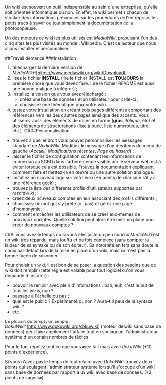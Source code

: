 Un wiki est souvent un outil indispensable au sein d'une entreprise, qu'elle soit orientée informatique ou non.
En effet, le wiki permet à chacun de stocker des informations précieuses sur les procédures de l'entreprise, les petits trucs à savoir ou tout simplement la documentation de la photocopieuse.

Un des moteurs de wiki les plus utilisés est *MediaWiki*, propulsant l'un des cinq sites les plus visités au monde : Wikipedia.
C'est ce moteur que nous allons installer et personnaliser.

##Travail demandé
###Installation
1. téléchargez la dernière version de *MediaWiki*^[https://www.mediawiki.org/wiki/Download] ;
2. lisez le fichier **INSTALL**
(lire le fichier INSTALL est **TOUJOURS** la première chose que vous devez faire. Lire le fichier README est aussi une bonne pratique à intégrer) ;
3. installez la version que vous avez téléchargé :
    * créez une base de données et un utilisateur pour celle-ci ;
    * choisissez une thématique pour votre wiki.
4. testez votre installation en créant trois pages différentes comportant des références vers les deux autres pages ainsi que des accents.
Vous utiliserez aussi des éléments de mises en forme (**gras**, *italique*, etc) et des éléments de structurations (liste à puce, liste numérotées, titre, etc.).
O###Personnalisation
* trouvez à quel endroit vous pouvez personnaliser les messages standard de *MediaWiki*. Modifiez le message d'un des items du menu de gauche (*Accueil*, *Modifications récentes*, *Page au hasard*) ;
* laisser le fichier de configuration contenant les informations de connexion au SGBD dans l'arborescence visible par le serveur web est à éviter lorsque cela est possible.
Trouvez la documentation expliquant comment faire et mettez-la en œuvre ou une autre solution analogue.
* installez un nouveau logo sur votre wiki (+5 points de charisme s'il y a une référence geek) ;
* trouvez la liste des différents profils d'utilisateurs supportés par *MediaWiki* ;
* créez deux nouveaux comptes en leur associant des profils différents ;
* choisissez un mot qui s'y prète (ou pas) et gérez une page d'homonymie ;
* comment empêcher les utilisateurs de se créer eux-mêmes de nouveaux comptes. Quelle solution peut alors être mise en place pour créer de nouveaux comptes ?

##Si vous avez le temps ou si vous êtes juste un peu curieux
*MediaWiki* est un wiki très répandu, mais touffu et parfois complexe (sans compter la laideur de sa syntaxe ou de son éditeur).
Sa notoriété en fera sans doute le choix par défaut lors de la mise en place d'un wiki, mais ce n'est pas la bonne façon de raisonner.

Pour choisir un wiki, il est bon de se poser la question des besoins que ce wiki doit remplir (cette règle est valable pour tout logiciel qu'on vous demande d'installer) :

* pouvoir le remplir avec plein d'informations : bah, euh, c'est le but de tous les wikis, non ?
* passage à l'échelle ou pas ;
* quel est le public ? Expérimenté ou non ? Aura-t'il peur de la syntaxe wiki ?
* etc.

La plupart du temps, un simple *DokuWiki*^[http://www.dokuwiki.org/dokuwiki] (moteur de wiki sans base de données) peut faire amplement l'affaire tout en soulageant l'administrateur système d'un certain nombres de tâches.

Pour le fun, répétez tout ce que vous avez fait mais avec *DokuWiki* (+10 points d'expérience).

Si vous n'avez pas le temps de tout refaire avec *DokuWiki*, trouvez deux points qui soulagent l'administrateur système lorsqu'il s'occupe d'un wiki sans base de données par rapport à un wiki avec base de données. (+2 points de sagesse)
